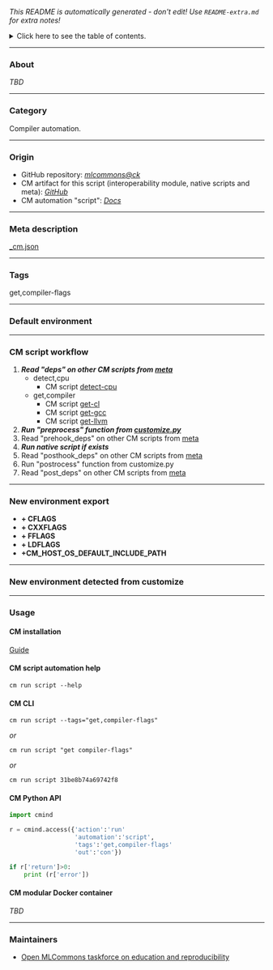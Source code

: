 *This README is automatically generated - don't edit! Use `README-extra.md` for extra notes!*

<details>
<summary>Click here to see the table of contents.</summary>

* [About](#about)
* [Category](#category)
* [Origin](#origin)
* [Meta description](#meta-description)
* [Tags](#tags)
* [Default environment](#default-environment)
* [CM script workflow](#cm-script-workflow)
* [New environment export](#new-environment-export)
* [New environment detected from customize](#new-environment-detected-from-customize)
* [Usage](#usage)
  * [ CM installation](#cm-installation)
  * [ CM script automation help](#cm-script-automation-help)
  * [ CM CLI](#cm-cli)
  * [ CM Python API](#cm-python-api)
  * [ CM modular Docker container](#cm-modular-docker-container)
* [Maintainers](#maintainers)

</details>

___
### About

*TBD*
___
### Category

Compiler automation.
___
### Origin

* GitHub repository: *[mlcommons@ck](https://github.com/mlcommons/ck/tree/master/cm-mlops)*
* CM artifact for this script (interoperability module, native scripts and meta): *[GitHub](https://github.com/mlcommons/ck/tree/master/cm-mlops/script/get-compiler-flags)*
* CM automation "script": *[Docs](https://github.com/octoml/ck/blob/master/docs/list_of_automations.md#script)*

___
### Meta description
[_cm.json](_cm.json)

___
### Tags
get,compiler-flags

___
### Default environment

___
### CM script workflow

  1. ***Read "deps" on other CM scripts from [meta](https://github.com/mlcommons/ck/tree/master/cm-mlops/script/get-compiler-flags/_cm.json)***
     * detect,cpu
       - CM script [detect-cpu](https://github.com/mlcommons/ck/tree/master/cm-mlops/script/detect-cpu)
     * get,compiler
       - CM script [get-cl](https://github.com/mlcommons/ck/tree/master/cm-mlops/script/get-cl)
       - CM script [get-gcc](https://github.com/mlcommons/ck/tree/master/cm-mlops/script/get-gcc)
       - CM script [get-llvm](https://github.com/mlcommons/ck/tree/master/cm-mlops/script/get-llvm)
  1. ***Run "preprocess" function from [customize.py](https://github.com/mlcommons/ck/tree/master/cm-mlops/script/get-compiler-flags/customize.py)***
  1. Read "prehook_deps" on other CM scripts from [meta](https://github.com/mlcommons/ck/tree/master/cm-mlops/script/get-compiler-flags/_cm.json)
  1. ***Run native script if exists***
  1. Read "posthook_deps" on other CM scripts from [meta](https://github.com/mlcommons/ck/tree/master/cm-mlops/script/get-compiler-flags/_cm.json)
  1. Run "postrocess" function from customize.py
  1. Read "post_deps" on other CM scripts from [meta](https://github.com/mlcommons/ck/tree/master/cm-mlops/script/get-compiler-flags/_cm.json)
___
### New environment export

* **+ CFLAGS**
* **+ CXXFLAGS**
* **+ FFLAGS**
* **+ LDFLAGS**
* **+CM_HOST_OS_DEFAULT_INCLUDE_PATH**
___
### New environment detected from customize

___
### Usage

#### CM installation
[Guide](https://github.com/mlcommons/ck/blob/master/docs/installation.md)

#### CM script automation help
```cm run script --help```

#### CM CLI
`cm run script --tags="get,compiler-flags"`

*or*

`cm run script "get compiler-flags"`

*or*

`cm run script 31be8b74a69742f8`

#### CM Python API

```python
import cmind

r = cmind.access({'action':'run'
                  'automation':'script',
                  'tags':'get,compiler-flags'
                  'out':'con'})

if r['return']>0:
    print (r['error'])
```

#### CM modular Docker container
*TBD*
___
### Maintainers

* [Open MLCommons taskforce on education and reproducibility](https://github.com/mlcommons/ck/blob/master/docs/mlperf-education-workgroup.md)
